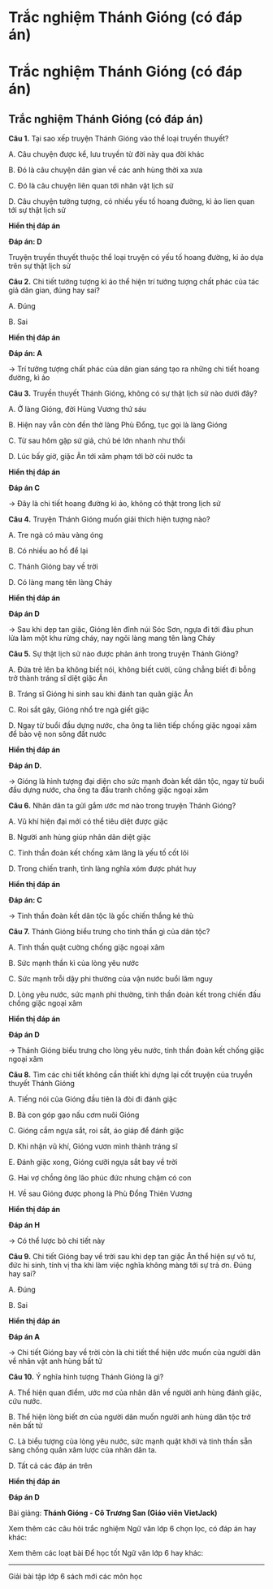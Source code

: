 # Trắc nghiệm Thánh Gióng (có đáp án)

# Trắc nghiệm Thánh Gióng (có đáp án)

## Trắc nghiệm Thánh Gióng (có đáp án)

**Câu 1.** Tại sao xếp truyện Thánh Gióng vào thể loại truyền thuyết?

A. Câu chuyện được kể, lưu truyền từ đời này qua đời khác

B. Đó là câu chuyện dân gian về các anh hùng thời xa xưa

C. Đó là câu chuyện liên quan tới nhân vật lịch sử

D. Câu chuyện tưởng tượng, có nhiều yếu tố hoang đường, kì ảo lien quan tới sự thật lịch sử

**Hiển thị đáp án**

**Đáp án: D**

Truyện truyền thuyết thuộc thể loại truyện có yếu tố hoang đường, kỉ ảo dựa trên sự thật lịch sử

**Câu 2.** Chi tiết tưởng tượng kì ảo thể hiện trí tưởng tượng chất phác của tác giả dân gian, đúng hay sai?

A. Đúng

B. Sai

**Hiển thị đáp án**

**Đáp án: A**

→ Trí tưởng tượng chất phác của dân gian sáng tạo ra những chi tiết hoang đường, kì ảo

**Câu 3.** Truyền thuyết Thánh Gióng, không có sự thật lịch sử nào dưới đây?

A. Ở làng Gióng, đời Hùng Vương thứ sáu

B. Hiện nay vẫn còn đền thờ làng Phù Đổng, tục gọi là làng Gióng

C. Từ sau hôm gặp sứ giả, chú bé lớn nhanh như thổi

D. Lúc bấy giờ, giặc Ân tới xâm phạm tới bờ cõi nước ta

**Hiển thị đáp án**

**Đáp án C**

→ Đây là chi tiết hoang đường kì ảo, không có thật trong lịch sử

**Câu 4.** Truyện Thánh Gióng muốn giải thích hiện tượng nào?

A. Tre ngà có màu vàng óng

B. Có nhiều ao hồ để lại

C. Thánh Gióng bay về trời

D. Có làng mang tên làng Cháy

**Hiển thị đáp án**

**Đáp án D**

→ Sau khi dẹp tan giặc, Gióng lên đỉnh núi Sóc Sơn, ngựa đi tới đâu phun lửa làm một khu rừng cháy, nay ngôi làng mang tên làng Cháy

**Câu 5.** Sự thật lịch sử nào được phản ánh trong truyện Thánh Gióng?

A. Đứa trẻ lên ba không biết nói, không biết cười, cũng chẳng biết đi bỗng trở thành tráng sĩ diệt giặc Ân

B. Tráng sĩ Gióng hi sinh sau khi đánh tan quân giặc Ân

C. Roi sắt gãy, Gióng nhổ tre ngà giết giặc

D. Ngay từ buổi đầu dựng nước, cha ông ta liên tiếp chống giặc ngoại xâm để bảo vệ non sông đất nước

**Hiển thị đáp án**

**Đáp án D.**

→ Gióng là hình tượng đại diện cho sức mạnh đoàn kết dân tộc, ngay từ buổi đầu dựng nước, cha ông ta đấu tranh chống giặc ngoại xâm

**Câu 6.** Nhân dân ta gửi gắm ước mơ nào trong truyện Thánh Gióng?

A. Vũ khí hiện đại mới có thể tiêu diệt được giặc

B. Người anh hùng giúp nhân dân diệt giặc

C. Tinh thần đoàn kết chống xâm lăng là yếu tố cốt lõi

D. Trong chiến tranh, tình làng nghĩa xóm được phát huy

**Hiển thị đáp án**

**Đáp án: C**

→ Tinh thần đoàn kết dân tộc là gốc chiến thắng kẻ thù

**Câu 7.** Thánh Gióng biểu trưng cho tinh thần gì của dân tộc?

A. Tinh thần quật cường chống giặc ngoại xâm

B. Sức mạnh thần kì của lòng yêu nước

C. Sức mạnh trỗi dậy phi thường của vận nước buổi lâm nguy

D. Lòng yêu nước, sức mạnh phi thường, tinh thần đoàn kết trong chiến đấu chống giặc ngoại xâm

**Hiển thị đáp án**

**Đáp án D**

→ Thánh Gióng biểu trưng cho lòng yêu nước, tinh thần đoàn kết chống giặc ngoại xâm

**Câu 8.** Tìm các chi tiết không cần thiết khi dựng lại cốt truyện của truyền thuyết Thánh Gióng

A. Tiếng nói của Gióng đầu tiên là đòi đi đánh giặc

B. Bà con góp gạo nấu cơm nuôi Gióng

C. Gióng cầm ngựa sắt, roi sắt, áo giáp để đánh giặc

D. Khi nhận vũ khí, Gióng vươn mình thành tráng sĩ

E. Đánh giặc xong, Gióng cưỡi ngựa sắt bay về trời

G. Hai vợ chồng ông lão phúc đức nhưng chậm có con

H. Về sau Gióng được phong là Phù Đổng Thiên Vương

**Hiển thị đáp án**

**Đáp án H**

→ Có thể lược bỏ chi tiết này

**Câu 9.** Chi tiết Gióng bay về trời sau khi dẹp tan giặc Ân thể hiện sự vô tư, đức hi sinh, tính vị tha khi làm việc nghĩa không màng tới sự trả ơn. Đúng hay sai?

A. Đúng

B. Sai

**Hiển thị đáp án**

**Đáp án A**

→ Chi tiết Gióng bay về trời còn là chi tiết thể hiện ước muốn của người dân về nhân vật anh hùng bất tử

**Câu 10.** Ý nghĩa hình tượng Thánh Gióng là gì?

A. Thể hiện quan điểm, ước mơ của nhân dân về người anh hùng đánh giặc, cứu nước.

B. Thể hiện lòng biết ơn của người dân muốn người anh hùng dân tộc trở nên bất tử

C. Là biểu tượng của lòng yêu nước, sức mạnh quật khởi và tinh thần sẵn sàng chống quân xâm lược của nhân dân ta.

D. Tất cả các đáp án trên

**Hiển thị đáp án**

**Đáp án D**

Bài giảng: **Thánh Gióng - Cô Trương San (Giáo viên VietJack)**

Xem thêm các câu hỏi trắc nghiệm Ngữ văn lớp 6 chọn lọc, có đáp án hay khác:

Xem thêm các loạt bài Để học tốt Ngữ văn lớp 6 hay khác:

* * *

Giải bài tập lớp 6 sách mới các môn học

